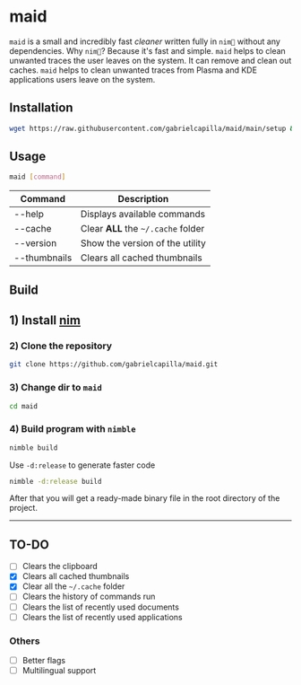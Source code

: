 # maid

`maid` is a small and incredibly fast *cleaner* written fully in `nim👑` without any dependencies. Why `nim👑`? Because it's fast and simple. `maid` helps to clean unwanted traces the user leaves on the system. It can remove and clean out caches. `maid` helps to clean unwanted traces from Plasma and KDE applications users leave on the system.

## Installation

```sh
wget https://raw.githubusercontent.com/gabrielcapilla/maid/main/setup && sh setup
```

## Usage

```sh
maid [command]
```

Command  | Description
------------- | -------------
--help  | Displays available commands
--cache  | Clear __ALL__ the `~/.cache` folder
--version  | Show the version of the utility
--thumbnails  | Clears all cached thumbnails

## Build

## 1) Install [nim](https://nim-lang.org/)

### 2) Clone the repository

```sh
git clone https://github.com/gabrielcapilla/maid.git
```

### 3) Change dir to `maid`

```sh
cd maid
```

### 4) Build program with `nimble`

```sh
nimble build
```

Use `-d:release` to generate faster code

```sh
nimble -d:release build
```

After that you will get a ready-made binary file in the root directory of the project.

----

## TO-DO

- [ ] Clears the clipboard
- [x] Clears all cached thumbnails
- [x] Clear all the `~/.cache` folder
- [ ] Clears the history of commands run
- [ ] Clears the list of recently used documents
- [ ] Clears the list of recently used applications

### Others

- [ ] Better flags
- [ ] Multilingual support
